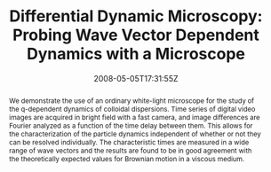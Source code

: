 ---
title: "Differential Dynamic Microscopy: Probing Wave Vector Dependent Dynamics with a Microscope"
authors:
- admin
- Veronique Trappe

#author_notes:
#- "author1 note"
#- "author2 note"
date: "2008-05-05T17:31:55Z"
doi: "10.1103/physrevlett.100.188102"

# Schedule page publish date (NOT publication's date).
publishDate: "2024-04-15T00:00:00Z"

# Publication type.
# Legend: 0 = Uncategorized; 1 = Conference paper; 2 = Journal article;
# 3 = Preprint / Working Paper; 4 = Report; 5 = Book; 6 = Book section;
# 7 = Thesis; 8 = Patent
publication_types: ["article-journal"]

# Publication name and optional abbreviated publication name.
publication: "*Physical Review Letters* **100**, 188102"
publication_short: "*Phys. Rev. Lett.* **100**, 188102"

abstract: "We demonstrate the use of an ordinary white-light microscope for the study of the q-dependent dynamics of colloidal dispersions. Time series of digital video images are acquired in bright field with a fast camera, and image differences are Fourier analyzed as a function of the time delay between them. This allows for the characterization of the particle dynamics independent of whether or not they can be resolved individually. The characteristic times are measured in a wide range of wave vectors and the results are found to be in good agreement with the theoretically expected values for Brownian motion in a viscous medium."

# Summary. An optional shortened abstract.
summary:

tags:
#- tag1
#- tag2
featured: false

links:
#- name: Link
#  url: "link..."
#url_pdf: ''
#url_code: ''
#url_dataset: ''
#url_poster: ''
#url_project: ''
#url_slides: ''
#url_source: ''
#url_video: ''

# Featured image
# To use, add an image named `featured.jpg/png` to your page's folder. 
#image:
#  caption: ""
#  focal_point: ""
#  preview_only: false

# Associated Projects (optional).
#   Associate this publication with one or more of your projects.
#   Simply enter your project's folder or file name without extension.
#   E.g. `internal-project` references `content/project/internal-project/index.md`.
#   Otherwise, set `projects: []`.
projects: []

# Slides (optional).
#   Associate this publication with Markdown slides.
#   Simply enter your slide deck's filename without extension.
#   E.g. `slides: "example"` references `content/slides/example/index.md`.
#   Otherwise, set `slides: ""`.
slides:

# Comments (optional).
#   Enable comments in the page.
commentable: false
---